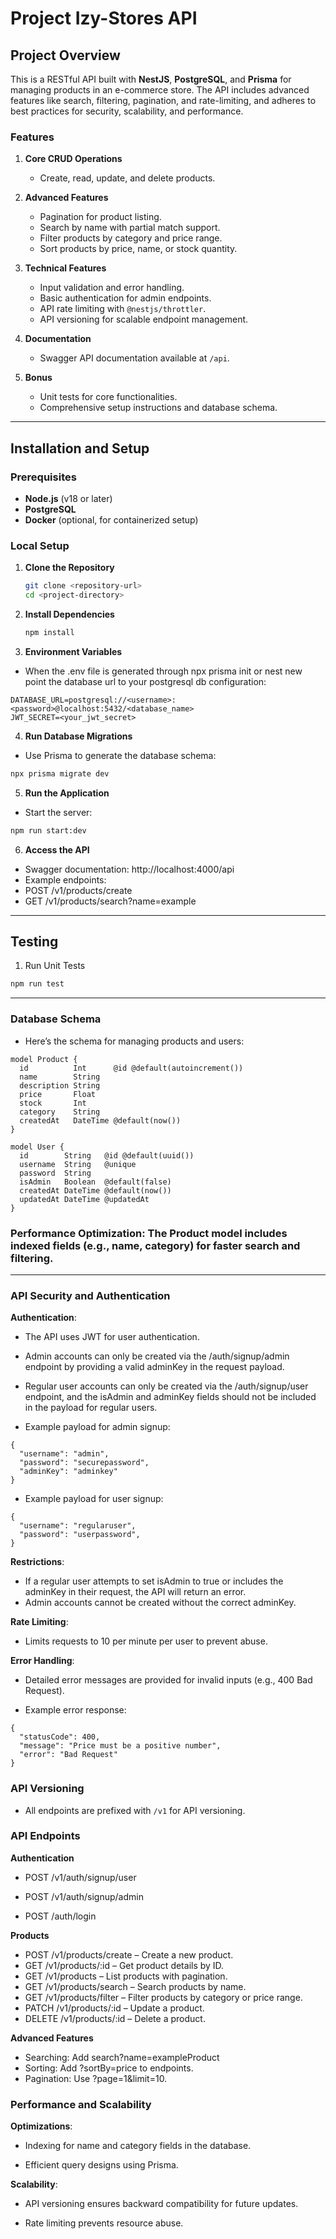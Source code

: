 # Project Izy-Stores API

## Project Overview  
This is a RESTful API built with **NestJS**, **PostgreSQL**, and **Prisma** for managing products in an e-commerce store. The API includes advanced features like search, filtering, pagination, and rate-limiting, and adheres to best practices for security, scalability, and performance.  

### Features  
1. **Core CRUD Operations**  
   - Create, read, update, and delete products.  

2. **Advanced Features**  
   - Pagination for product listing.  
   - Search by name with partial match support.  
   - Filter products by category and price range.  
   - Sort products by price, name, or stock quantity.  

3. **Technical Features**  
   - Input validation and error handling.  
   - Basic authentication for admin endpoints.  
   - API rate limiting with `@nestjs/throttler`.  
   - API versioning for scalable endpoint management.  

4. **Documentation**  
   - Swagger API documentation available at `/api`.  

5. **Bonus**  
   - Unit tests for core functionalities.  
   - Comprehensive setup instructions and database schema.  

---

## Installation and Setup  

### Prerequisites  
- **Node.js** (v18 or later)  
- **PostgreSQL**  
- **Docker** (optional, for containerized setup)  

### Local Setup  

1. **Clone the Repository**  
   ```bash
   git clone <repository-url>
   cd <project-directory>
   ```

2. **Install Dependencies**
    ```bash
    npm install
    ```

3. **Environment Variables**
-  When the .env file is generated through npx prisma init or nest new <app name> point the database url to your postgresql db configuration:

```env
DATABASE_URL=postgresql://<username>:<password>@localhost:5432/<database_name>
JWT_SECRET=<your_jwt_secret>
```

4. **Run Database Migrations**
-  Use Prisma to generate the database schema:

```bash
npx prisma migrate dev
```

5. **Run the Application**
-  Start the server:

```bash
npm run start:dev
```

6. **Access the API**

-  Swagger documentation: http://localhost:4000/api
-  Example endpoints:
-  POST /v1/products/create
-  GET /v1/products/search?name=example

---

## Testing
1. Run Unit Tests
```bash
npm run test
```

---

### Database Schema
- Here’s the schema for managing products and users:
```prisma
model Product {
  id          Int      @id @default(autoincrement())
  name        String
  description String
  price       Float
  stock       Int
  category    String
  createdAt   DateTime @default(now())
}

model User {
  id        String   @id @default(uuid())
  username  String   @unique
  password  String
  isAdmin   Boolean  @default(false)
  createdAt DateTime @default(now())
  updatedAt DateTime @updatedAt
}
```

### Performance Optimization: The Product model includes indexed fields (e.g., name, category) for faster search and filtering.

---

### API Security and Authentication
**Authentication**:

- The API uses JWT for user authentication.

- Admin accounts can only be created via the /auth/signup/admin endpoint by providing a valid adminKey in the request payload.

- Regular user accounts can only be created via the /auth/signup/user endpoint, and the isAdmin and adminKey fields should not be included in the payload for regular users.

- Example payload for admin signup:
```
{
  "username": "admin",
  "password": "securepassword",
  "adminKey": "adminkey"
}
```

- Example payload for user signup:
```
{
  "username": "regularuser",
  "password": "userpassword",
}
```

**Restrictions**:
- If a regular user attempts to set isAdmin to true or includes the adminKey in their request, the API will return an error.
- Admin accounts cannot be created without the correct adminKey.

**Rate Limiting**:
- Limits requests to 10 per minute per user to prevent abuse.

**Error Handling**:
- Detailed error messages are provided for invalid inputs (e.g., 400 Bad Request).

- Example error response:
```
{
  "statusCode": 400,
  "message": "Price must be a positive number",
  "error": "Bad Request"
}
```


### API Versioning
- All endpoints are prefixed with `/v1` for API versioning.


### API Endpoints
**Authentication**

- POST /v1/auth/signup/user
- POST /v1/auth/signup/admin

- POST /auth/login

**Products**

- POST /v1/products/create – Create a new product.
- GET /v1/products/:id – Get product details by ID.
- GET /v1/products – List products with pagination.
- GET /v1/products/search – Search products by name.
- GET /v1/products/filter – Filter products by category or price range.
- PATCH /v1/products/:id – Update a product.
- DELETE /v1/products/:id – Delete a product.

**Advanced Features**
- Searching: Add search?name=exampleProduct
- Sorting: Add ?sortBy=price to endpoints.
- Pagination: Use ?page=1&limit=10.


### Performance and Scalability
**Optimizations**:

- Indexing for name and category fields in the database.

- Efficient query designs using Prisma.

**Scalability**:

- API versioning ensures backward compatibility for future updates.

- Rate limiting prevents resource abuse.

